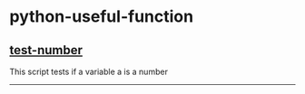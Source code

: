 # python-useful-function
<h2><a href="https://github.com/Raphskl/python-useful-function/blob/main/test-number.py">test-number</a></h2>
This script tests if a variable a is a number

***


